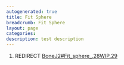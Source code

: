 ```yaml
---
autogenerated: true
title: Fit Sphere
breadcrumb: Fit Sphere
layout: page
categories: 
description: test description
---
```


1.  REDIRECT [BoneJ2\#Fit\_sphere\_.28WIP.29](BoneJ2#Fit_sphere_.28WIP.29 )
